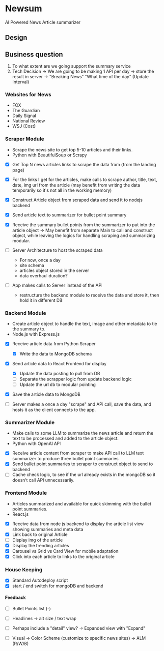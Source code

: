 # Newsum
AI Powered News Article summarizer

## Design

## Business question
1. To what extent are we going support the summary service
2. Tech Decision -> We are going to be making 1 API per day -> store the result in server -> "Breaking News" "What time of the day" (Update Interval)

### Websites for News
- FOX
- The Guardian
- Daily Signal
- National Review
- WSJ (Cost)

### Scraper Module
- Scrape the news site to get top 5-10 articles and their links.
- Python with BeautifulSoup or Scrapy

- [x] Get Top N news articles links to scrape the data from (from the landing page)
- [x] For the links I get for the articles, make calls to scrape author, title, text, date, img url from the article (may benefit from writing the data temporarily so it's not all in the working memory)
- [x] Construct Article object from scraped data and send it to nodejs backend
- [x] Send article text to summarizer for bullet point summary
- [x] Receive the summary bullet points from the summarizer to put into the article object -> May benefit from separate Main to call and construct object, while leaving the logics for handling scraping and summarizing modular.

- [ ] Server Architecture to host the scraped data
    - For now, once a day
    - site schema
    - articles object stored in the server
    - data overhaul duration?
- [ ] App makes calls to Server instead of the API
    - restructure the backend module to receive the data and store it, then hold it in different DB

### Backend Module
- Create article object to handle the text, image and other metadata to tie the summary to.
- Node.js with Express.js

- [x] Receive article data from Python Scraper
    - [x] Write the data to MongoDB schema
- [x] Send article data to React Frontend for display
    - [x] Update the data posting to pull from DB
    - [ ] Separate the scrapper logic from update backend logic
    - [ ] Update the url db to modular pointing
- [x] Save the article data to MongoDB

- [ ] Server makes a once a day "scrape" and API call, save the data, and hosts it as the client connects to the app.

### Summarizer Module
- Make calls to some LLM to summarize the news article and return the text to be processed and added to the article object.
- Python with OpenAI API

- [x] Receive article content from scraper to make API call to LLM text summarizer to produce three bullet point summaries
- [x] Send bullet point summaries to scraper to construct object to send to backend
- [ ] Cache check logic, to see if the url already exists in the mongoDB so it doesn't call API unnecessarily.

### Frontend Module
- Articles summarized and available for quick skimming with the bullet point summaries.
- React.js

- [x] Receive data from node js backend to display the article list view showing summaries and meta data
- [x] Link back to original Article
- [ ] Display img of the article
- [x] Display the trending articles
- [x] Carousel vs Grid vs Card View for mobile adaptation
- [x] Click into each article to links to the original article

### House Keeping
- [x] Standard Autodeploy script
- [x] start / end switch for mongoDB and backend

#### Feedback
- [ ] Bullet Points list (-)

- [ ] Headlines -> alt size / text wrap
- [ ] Perhaps include a "detail" view? -> Expanded view with "Expand"
- [ ] Visual -> Color Scheme (customize to specific news sites) -> ALM (R/W/B)
